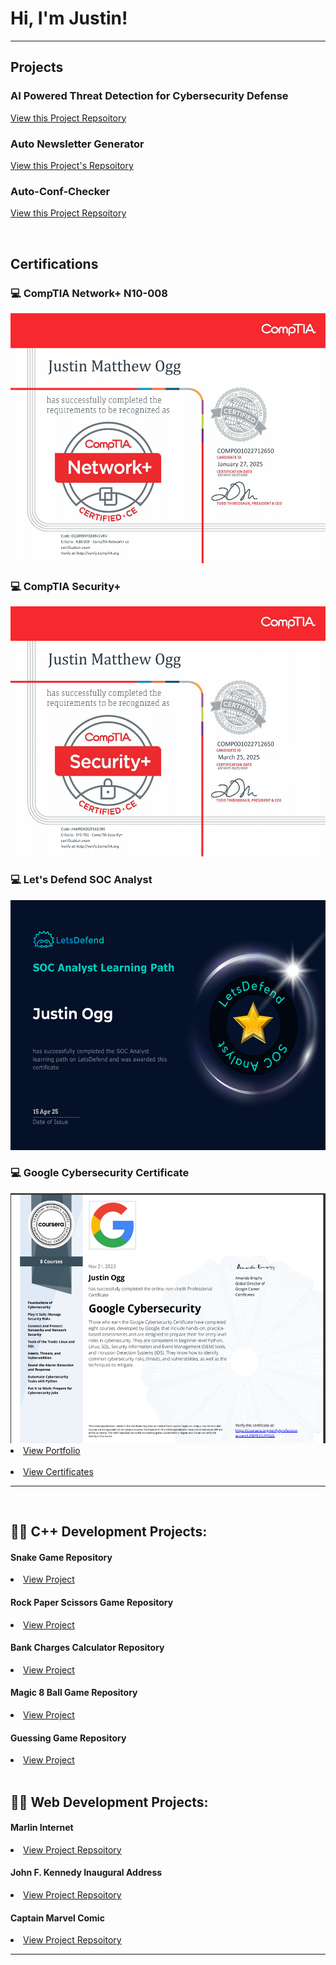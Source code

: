 <h1>Hi, I'm Justin! </h1>

 <hr>

 <h2> Projects </h2>
 
<h3> AI Powered Threat Detection for Cybersecurity Defense </h3>

 <a href=https://github.com/jogg7/AI-Powered-Threat-Detection-for-Cybersecurity-Defense-> View this Project Repsoitory</a>



<h3> Auto Newsletter Generator </h3>

 <a href=https://github.com/jogg7/Auto-Newsletter-Generator/tree/main> View this Project's Repsoitory </a>


 <h3> Auto-Conf-Checker </h3>

 <a href=https://github.com/jogg7/Auto-Conf-Checker> View this Project Repsoitory </a>

 <br />




 

 <h2> Certifications </h2>

 <h3> 💻 CompTIA Network+ N10-008 </h3>

<img src="https://github.com/jogg7/PNGs/blob/main/CompTIA%20Network%2B%20ce%20certificate-1.png" width="600" height="400">

<br />

<h3> 💻 CompTIA Security+ </h3>

<img src="https://github.com/jogg7/Certificates-Certifications/blob/a69bd625d449e1951ef5bb6ff43959595c6b46da/CompTIA%20Security%2B%20ce%20certificate%20(1)-1.png" width="600" height="400">

<br />

<h3> 💻 Let's Defend SOC Analyst </h3>

<img src="https://github.com/jogg7/PNGs/blob/main/4db429a9-6899-40c9-8d06-5eff3b412640.png" width="600" height="400">

<br />

<h3> 💻 Google Cybersecurity Certificate </h3>

<img src="https://github.com/jogg7/Certificates-Certifications/blob/main/Google%20cybersecurity%20Cert%20SS.png" width="600" height="400">

<li><a href="https://github.com/jogg7/google-cybersecurity-certificate">View Portfolio</a></li>

<br />

<li><a href="https://github.com/jogg7/Certificates-Certifications">View Certificates</a></li>

 <hr>
<br />


<h2>👨‍💻 C++ Development Projects:</h2>


<h4>Snake Game Repository</h4>

<li><a href="https://github.com/jogg7/Snake">View Project</a></li>

<h4>Rock Paper Scissors Game Repository</h4>

<li><a href="https://github.com/jogg7/Rock-Paper-Scissors">View Project</a></li>

<h4>Bank Charges Calculator Repository</h4>

<li><a href="https://github.com/jogg7/Bank-Charges-Calculator">View Project</a></li>

<h4>Magic 8 Ball Game Repository</h4>

<li><a href="https://github.com/jogg7/Bank-Charges-Calculator">View Project</a></li>

<h4>Guessing Game Repository</h4>

<li><a href="https://github.com/jogg7/Guessing-game">View Project</a></li>

<br />


<h2>👨‍💻 Web Development Projects:</h2>

<h4>Marlin Internet</h4>

<li><a href="https://github.com/jogg7/Marlin-Internet">View Project Repsoitory</a></li>

<h4>John F. Kennedy Inaugural Address</h4>

<li><a href="https://github.com/jogg7/John-F.-Kennedy-Inaugural-Address">View Project Repsoitory </a></li>

<h4>Captain Marvel Comic</h4>

<li><a href="https://github.com/jogg7/Captain-Marvel-Comic-Website">View Project Repsoitory</a></li>

 <hr>



